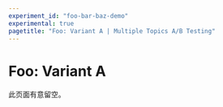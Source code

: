 ```yaml
---
experiment_id: "foo-bar-baz-demo"
experimental: true
pagetitle: "Foo: Variant A | Multiple Topics A/B Testing"
---
```


# Foo: Variant A ##

此页面有意留空。


<!--HONumber=May16_HO4-->


